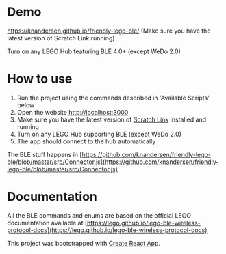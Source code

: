 # Demo

https://knandersen.github.io/friendly-lego-ble/ (Make sure you have the latest version of Scratch Link running)

Turn on any LEGO Hub featuring BLE 4.0+ (except WeDo 2.0)

# How to use

1. Run the project using the commands described in 'Available Scripts' below
2. Open the website [http://localhost:3000](http://localhost:3000)
3. Make sure you have the latest version of [Scratch Link](https://scratch.mit.edu/boost) installed and running
4. Turn on any LEGO Hub supporting BLE (except WeDo 2.0)
5. The app should connect to the hub automatically 

The BLE stuff happens in [https://github.com/knandersen/friendly-lego-ble/blob/master/src/Connector.js](https://github.com/knandersen/friendly-lego-ble/blob/master/src/Connector.js)

# Documentation

All the BLE commands and enums are based on the official LEGO documentation available at [https://lego.github.io/lego-ble-wireless-protocol-docs](https://lego.github.io/lego-ble-wireless-protocol-docs)

This project was bootstrapped with [Create React App](https://github.com/facebook/create-react-app).
